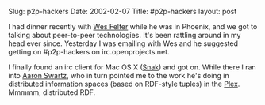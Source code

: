 Slug: p2p-hackers
Date: 2002-02-07
Title: #p2p-hackers
layout: post

I had dinner recently with <a href="http://wmf.editthispage.com">Wes Felter</a> while he was in Phoenix, and we got to talking about peer-to-peer technologies. It&#39;s been rattling around in my head ever since. Yesterday I was emailing with Wes and he suggested getting on #p2p-hackers on irc.openprojects.net. <p>
I finally found an irc client for Mac OS X (<a href="http://www.snak.com">Snak</a>) and got on. While there I ran into <a href="http://www.aaronsw.com">Aaron Swartz</a>, who in turn pointed me to the work he&#39;s doing in distributed information spaces (based on RDF-style tuples) in the <a href="http://www.plexdev.org">Plex</a>. Mmmmm, distributed RDF.</p>
